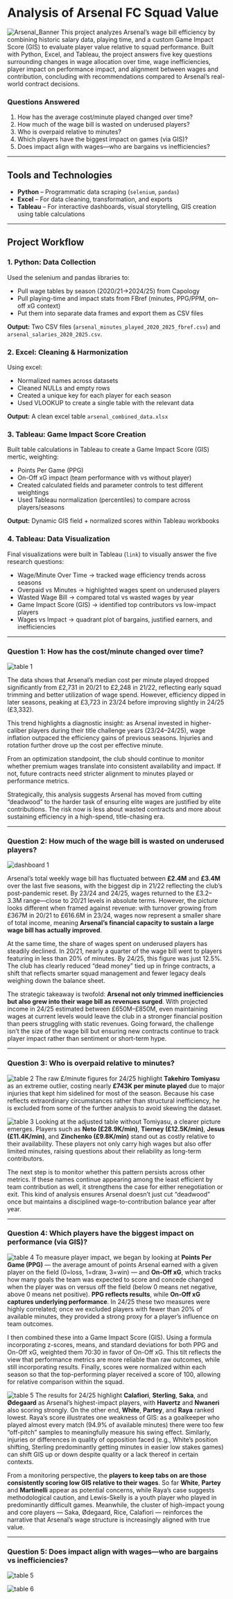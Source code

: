# Analysis of Arsenal FC Squad Value
![Arsenal_Banner](Assets/arsenal-crest-and-club-name2.png)
This project analyzes Arsenal’s wage bill efficiency by combining historic salary data, playing time, and a custom Game Impact Score (GIS) to evaluate player value relative to squad performance. Built with Python, Excel, and Tableau, the project answers five key questions surrounding changes in wage allocation over time, wage inefficiencies, player impact on performance impact, and alignment between wages and contribution, concluding with recommendations compared to Arsenal’s real-world contract decisions.
### Questions Answered
1. How has the average cost/minute played changed over time?
2. How much of the wage bill is wasted on underused players?
3. Who is overpaid relative to minutes?
4. Which players have the biggest impact on games (via GIS)?
5. Does impact align with wages—who are bargains vs inefficiencies?

---

## Tools and Technologies
- **Python** – Programmatic data scraping (`selenium`, `pandas`)
- **Excel** – For data cleaning, transformation, and exports
- **Tableau** – For interactive dashboards, visual storytelling, GIS creation using table calculations

---

## Project Workflow

### 1. Python: Data Collection
Used the selenium and pandas libraries to:
- Pull wage tables by season (2020/21→2024/25) from Capology
- Pull playing-time and impact stats from FBref (minutes, PPG/PPM, on–off xG context)
- Put them into separate data frames and export them as CSV files

**Output:** Two CSV files (`arsenal_minutes_played_2020_2025_fbref.csv`)  and `arsenal_salaries_2020_2025.csv`.

### 2. Excel: Cleaning & Harmonization
Using excel:
- Normalized names across datasets
- Cleaned NULLs and empty rows
- Created a unique key for each player for each season
- Used VLOOKUP to create a single table with the relevant data

**Output:** A clean excel table `arsenal_combined_data.xlsx` 

### 3. Tableau: Game Impact Score Creation
Built table calculations in Tableau to create a Game Impact Score (GIS) mertic, weighting:
- Points Per Game (PPG)
- On-Off xG impact (team performance with vs without player)
- Created calculated fields and parameter controls to test different weightings
- Used Tableau normalization (percentiles) to compare across players/seasons

**Output:** Dynamic GIS field + normalized scores within Tableau workbooks


### 4. Tableau: Data Visualization
Final visualizations were built in Tableau (`link`) to visually answer the five research questions:
- Wage/Minute Over Time → tracked wage efficiency trends across seasons
- Overpaid vs Minutes → highlighted wages spent on underused players
- Wasted Wage Bill → compared total vs wasted wages by year
- Game Impact Score (GIS) → identified top contributors vs low-impact players
- Wages vs Impact → quadrant plot of bargains, justified earners, and inefficiencies

---

### Question 1: How has the cost/minute changed over time?
![table 1](Assets/Tables/Table1.png)

The data shows that Arsenal’s median cost per minute played dropped significantly from £2,731 in 20/21 to £2,248 in 21/22, reflecting early squad trimming and better utilization of wage spend. However, efficiency dipped in later seasons, peaking at £3,723 in 23/24 before improving slightly in 24/25 (£3,332).

This trend highlights a diagnostic insight: as Arsenal invested in higher-caliber players during their title challenge years (23/24–24/25), wage inflation outpaced the efficiency gains of previous seasons. Injuries and rotation further drove up the cost per effective minute.

From an optimization standpoint, the club should continue to monitor whether premium wages translate into consistent availability and impact. If not, future contracts need stricter alignment to minutes played or performance metrics.

Strategically, this analysis suggests Arsenal has moved from cutting “deadwood” to the harder task of ensuring elite wages are justified by elite contributions. The risk now is less about wasted contracts and more about sustaining efficiency in a high-spend, title-chasing era.

---

### Question 2: How much of the wage bill is wasted on underused players?
![dashboard 1](Assets/Tables/dashboard1.png)

Arsenal’s total weekly wage bill has fluctuated between **£2.4M** and **£3.4M** over the last five seasons, with the biggest dip in 21/22 reflecting the club’s post-pandemic reset. By 23/24 and 24/25, wages returned to the £3.2–3.3M range—close to 20/21 levels in absolute terms. However, the picture looks different when framed against revenue: with turnover growing from £367M in 20/21 to £616.6M in 23/24, wages now represent a smaller share of total income, meaning **Arsenal’s financial capacity to sustain a large wage bill has actually improved**.

At the same time, the share of wages spent on underused players has steadily declined. In 20/21, nearly a quarter of the wage bill went to players featuring in less than 20% of minutes. By 24/25, this figure was just 12.5%. The club has clearly reduced “dead money” tied up in fringe contracts, a shift that reflects smarter squad management and fewer legacy deals weighing down the balance sheet.

The strategic takeaway is twofold: **Arsenal not only trimmed inefficiencies but also grew into their wage bill as revenues surged**. With projected income in 24/25 estimated between £650M–£850M, even maintaining wages at current levels would leave the club in a stronger financial position than peers struggling with static revenues. Going forward, the challenge isn’t the size of the wage bill but ensuring new contracts continue to track player impact rather than sentiment or short-term hype.

---

### Question 3: Who is overpaid relative to minutes?
![table 2](Assets/Tables/table2.png)
The raw £/minute figures for 24/25 highlight **Takehiro Tomiyasu** as an extreme outlier, costing nearly **£743K per minute played** due to major injuries that kept him sidelined for most of the season. Because his case reflects extraordinary circumstances rather than structural inefficiency, he is excluded from some of the further analysis to avoid skewing the dataset.

![table 3](Assets/Tables/table3.png)
Looking at the adjusted table without Tomiyasu, a clearer picture emerges. Players such as **Neto (£28.9K/min)**, **Tierney (£12.5K/min)**, **Jesus (£11.4K/min)**, and **Zinchenko (£9.8K/min)** stand out as costly relative to their availability. These players not only carry high wages but also offer limited minutes, raising questions about their reliability as long-term contributors.

The next step is to monitor whether this pattern persists across other metrics. If these names continue appearing among the least efficient by team contribution as well, it strengthens the case for either renegotiation or exit. This kind of analysis ensures Arsenal doesn’t just cut “deadwood” once but maintains a disciplined wage-to-contribution balance year after year.

---

### Question 4: Which players have the biggest impact on performance (via GIS)?
![table 4](Assets/Tables/table4.png)
To measure player impact, we began by looking at **Points Per Game (PPG)** — the average amount of points Arsenal earned with a given player on the field (0=loss, 1=draw, 3=win) — and **On-Off xG**, which tracks how many goals the team was expected to score and concede changed when the player was on versus off the field (below 0 means net negative, above 0 means net positive). **PPG reflects results**, while **On-Off xG captures underlying performance**. In 24/25 these two measures were highly correlated; once we excluded players with fewer than 20% of available minutes, they provided a strong proxy for a player’s influence on team outcomes.

I then combined these into a Game Impact Score (GIS). Using a formula incorporating z-scores, means, and standard deviations for both PPG and On-Off xG, weighted them 70:30 in favor of On-Off xG. This tilt reflects the view that performance metrics are more reliable than raw outcomes, while still incorporating results. Finally, scores were normalized within each season so that the top-performing player received a score of 100, allowing for relative comparison within the squad.

![table 5](Assets/Tables/table5.png)
The results for 24/25 highlight **Calafiori**, **Sterling**, **Saka**, and **Ødegaard** as Arsenal’s highest-impact players, with **Havertz** and **Nwaneri** also scoring strongly. On the other end, **White**, **Partey**, and **Raya** ranked lowest. Raya’s score illustrates one weakness of GIS: as a goalkeeper who played almost every match (94.9% of available minutes) there were too few “off-pitch” samples to meaningfully measure his swing effect. Similarly, injuries or differences in quality of opposition faced (e.g., White’s position shifting, Sterling predominantly getting minutes in easier low stakes games) can shift GIS up or down despite quality or a lack thereof in certain contexts.

From a monitoring perspective, the **players to keep tabs on are those consistently scoring low GIS relative to their wages**. So far **White**, **Partey** and **Martinelli** appear as potential concerns, while Raya’s case suggests methodological caution, and Lewis-Skelly is a youth player who played in predominantly difficult games. Meanwhile, the cluster of high-impact young and core players — Saka, Ødegaard, Rice, Calafiori — reinforces the narrative that Arsenal’s wage structure is increasingly aligned with true value.

---

### Question 5: Does impact align with wages—who are bargains vs inefficiencies?
![table 5](Assets/Tables/table5.png)

![table 6](Assets/Tables/table6.png)

